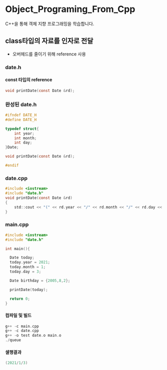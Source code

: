 # Object_Programing_From_Cpp
C++을 통해 객체 지향 프로그래밍을 학습합니다.

## class타입의 자료를 인자로 전달
  - 오버헤드를 줄이기 위해 reference 사용
### date.h  
#### const 타입의 reference
```c
void printDate(const Date &rd);

```
### 완성된 date.h
```c
#ifndef DATE_H
#define DATE_H

typedef struct{
    int year;
    int month;
    int day;
}Date;

void printDate(const Date &rd);

#endif 
```
### date.cpp
```c
#include <iostream>
#include "date.h"
void printDate(const Date &rd)
{
    std::cout << "(" << rd.year << "/" << rd.month << "/" << rd.day << ")" << std::endl;    
}
```
### main.cpp
  ```c
#include <iostream>
#include "date.h"

int main(){

    Date today;
    today.year = 2021;
    today.month = 1;
    today.day = 3;

    Date birthday = {2005,8,2};

    printDate(today);

    return 0;
}

  ```
#### 컴파일 및 빌드
```c
g++ -c main.cpp
g++ -c date.cpp
g++ -o test date.o main.o
./queue
```
#### 샐행결과
```c
(2021/1/3)
